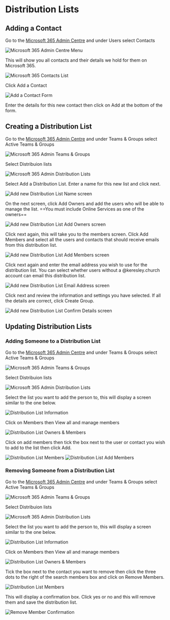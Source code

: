 # Distribution Lists
## Adding a Contact

Go to the [Microsoft 365 Admin Centre](https://admin.microsoft.com/Adminportal/Home#/homepage) and under Users select Contacts

![Microsoft 365 Admin Centre Menu](ms365-users-contacts.png)

This will show you all contacts and their details we hold for them on Microsoft 365.

![Microsoft 365 Contacts List](contacts-page.png)

Click Add a Contact

![Add a Contact Form](add-contact-form.png)

Enter the details for this new contact then click on Add at the bottom of the form.

## Creating a Distribution List

Go to the [Microsoft 365 Admin Centre](https://admin.microsoft.com/Adminportal/Home#/homepage) and under Teams & Groups select Active Teams & Groups

![Microsoft 365 Admin Teams & Groups](ms365-teams-groups.png)

Select Distribuion lists

![Microsoft 365 Admin Distribution Lists](ms365-distribution-lists.png)

Select Add a Distribution List. Enter a name for this new list and click next.

![Add new Distribution List Name screen](m365-new-distribution-list-name.png)

On the next screen, click Add Owners and add the users who will be able to manage the list. ==You must include Online Services as one of the owners==

![Add new Distribution List Add Owners screen](m365-new-distribution-list-owners.png)

Click next again, this will take you to the members screen. Click Add Members and select all the users and contacts that should receive emails from this distribution list.

![Add new Distribution List Add Members screen](m365-new-distribution-list-members.png)

Click next again and enter the email address you wish to use for the distribution list. You can select whether users without a @keresley.church account can email this distribution list.

![Add new Distribution List Email Address screen](m365-new-distribution-list-email.png)

Click next and review the information and settings you have selected. If all the details are correct, click Create Group.

![Add new Distribution List Confirm Details screen](m365-new-distribution-list-confirmation.png)

## Updating Distribution Lists
### Adding Someone to a Distribution List

Go to the [Microsoft 365 Admin Centre](https://admin.microsoft.com/Adminportal/Home#/homepage) and under Teams & Groups select Active Teams & Groups

![Microsoft 365 Admin Teams & Groups](ms365-teams-groups.png)

Select Distribuion lists

![Microsoft 365 Admin Distribution Lists](ms365-distribution-lists.png)

Select the list you want to add the person to, this will display a screen similar to the one below.

![Distribution List Information](m365-distribution-list.png)

Click on Members then View all and manage members

![Distribution List Owners & Members](m365-distribution-list-members.png)

Click on add members then tick the box next to the user or contact you wish to add to the list then click Add.

![Distribution List Members](m365-distribution-list-view-members.png)
![Distribution List Add Members](m365-distribution-list-add-members.png)

### Removing Someone from a Distribution List

Go to the [Microsoft 365 Admin Centre](https://admin.microsoft.com/Adminportal/Home#/homepage) and under Teams & Groups select Active Teams & Groups

![Microsoft 365 Admin Teams & Groups](ms365-teams-groups.png)

Select Distribuion lists

![Microsoft 365 Admin Distribution Lists](ms365-distribution-lists.png)

Select the list you want to add the person to, this will display a screen similar to the one below.

![Distribution List Information](m365-distribution-list.png)

Click on Members then View all and manage members

![Distribution List Owners & Members](m365-distribution-list-members.png)

Tick the box next to the contact you want to remove then click the three dots to the right of the search members box and click on Remove Members.

![Distribution List Members](m365-distribution-list-select-members.png)

This will display a confirmation box. Click yes or no and this will remove them and save the distribution list.

![Remove Member Confirmation](m365-delete-member-confirmation.png)